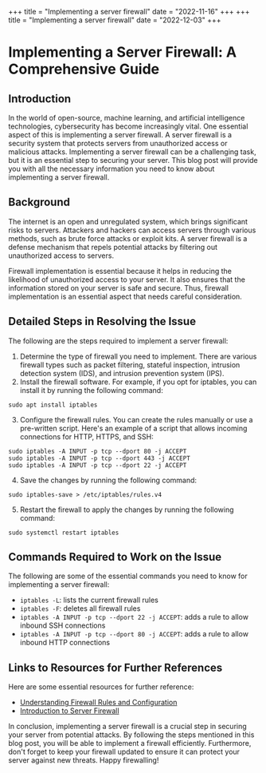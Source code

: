 +++
title = "Implementing a server firewall"
date = "2022-11-16"
+++
+++
title = "Implementing a server firewall"
date = "2022-12-03"
+++


# Implementing a Server Firewall: A Comprehensive Guide

## Introduction

In the world of open-source, machine learning, and artificial intelligence technologies, cybersecurity has become increasingly vital. One essential aspect of this is implementing a server firewall. A server firewall is a security system that protects servers from unauthorized access or malicious attacks. Implementing a server firewall can be a challenging task, but it is an essential step to securing your server. This blog post will provide you with all the necessary information you need to know about implementing a server firewall.

## Background

The internet is an open and unregulated system, which brings significant risks to servers. Attackers and hackers can access servers through various methods, such as brute force attacks or exploit kits. A server firewall is a defense mechanism that repels potential attacks by filtering out unauthorized access to servers.

Firewall implementation is essential because it helps in reducing the likelihood of unauthorized access to your server. It also ensures that the information stored on your server is safe and secure. Thus, firewall implementation is an essential aspect that needs careful consideration.

## Detailed Steps in Resolving the Issue

The following are the steps required to implement a server firewall:

1. Determine the type of firewall you need to implement. There are various firewall types such as packet filtering, stateful inspection, intrusion detection system (IDS), and intrusion prevention system (IPS).
2. Install the firewall software. For example, if you opt for iptables, you can install it by running the following command:

```
sudo apt install iptables
```

3. Configure the firewall rules. You can create the rules manually or use a pre-written script. Here's an example of a script that allows incoming connections for HTTP, HTTPS, and SSH:

```
sudo iptables -A INPUT -p tcp --dport 80 -j ACCEPT
sudo iptables -A INPUT -p tcp --dport 443 -j ACCEPT
sudo iptables -A INPUT -p tcp --dport 22 -j ACCEPT
```

4. Save the changes by running the following command:

```
sudo iptables-save > /etc/iptables/rules.v4
```

5. Restart the firewall to apply the changes by running the following command:

```
sudo systemctl restart iptables
```

## Commands Required to Work on the Issue

The following are some of the essential commands you need to know for implementing a server firewall:

- `iptables -L`: lists the current firewall rules
- `iptables -F`: deletes all firewall rules
- `iptables -A INPUT -p tcp --dport 22 -j ACCEPT`: adds a rule to allow inbound SSH connections
- `iptables -A INPUT -p tcp --dport 80 -j ACCEPT`: adds a rule to allow inbound HTTP connections

## Links to Resources for Further References

Here are some essential resources for further reference:

- [Understanding Firewall Rules and Configuration](https://www.linode.com/docs/security/firewalls/control-network-traffic-with-iptables/)
- [Introduction to Server Firewall](https://www.digitalocean.com/community/tutorials/an-introduction-to-firewall)

In conclusion, implementing a server firewall is a crucial step in securing your server from potential attacks. By following the steps mentioned in this blog post, you will be able to implement a firewall efficiently. Furthermore, don't forget to keep your firewall updated to ensure it can protect your server against new threats. Happy firewalling!